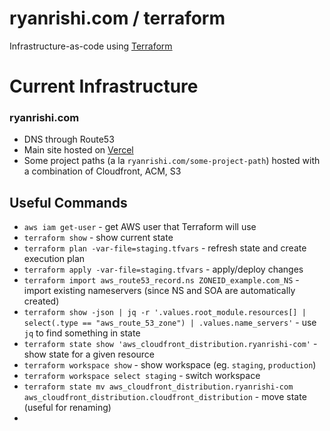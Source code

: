 ryanrishi.com / terraform
===

Infrastructure-as-code using [Terraform](https://www.terraform.io)

# Current Infrastructure
### ryanrishi.com
- DNS through Route53
- Main site hosted on [Vercel](https://vercel.com)
- Some project paths (a la `ryanrishi.com/some-project-path`) hosted with a combination of Cloudfront, ACM, S3

## Useful Commands
- `aws iam get-user` - get AWS user that Terraform will use
- `terraform show` - show current state
- `terraform plan -var-file=staging.tfvars` - refresh state and create execution plan
- `terraform apply -var-file=staging.tfvars` - apply/deploy changes
- `terraform import aws_route53_record.ns ZONEID_example.com_NS` - import existing nameservers (since NS and SOA are automatically created)
- `terraform show -json | jq -r '.values.root_module.resources[] | select(.type == "aws_route_53_zone") | .values.name_servers'` - use `jq` to find something in state
- `terraform state show 'aws_cloudfront_distribution.ryanrishi-com'` - show state for a given resource
- `terraform workspace show` - show workspace (eg. `staging`, `production`)
- `terraform workspace select staging` - switch workspace
- `terraform state mv aws_cloudfront_distribution.ryanrishi-com aws_cloudfront_distribution.cloudfront_distribution` - move state (useful for renaming)
-
